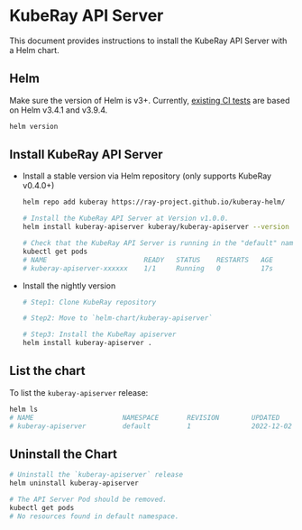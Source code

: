 # KubeRay API Server

This document provides instructions to install the KubeRay API Server with a Helm chart.

## Helm

Make sure the version of Helm is v3+. Currently, [existing CI tests](https://github.com/ray-project/kuberay/blob/master/.github/workflows/helm-lint.yaml) are based on Helm v3.4.1 and v3.9.4.

```sh
helm version
```

## Install KubeRay API Server

* Install a stable version via Helm repository (only supports KubeRay v0.4.0+)
  ```sh
  helm repo add kuberay https://ray-project.github.io/kuberay-helm/

  # Install the KubeRay API Server at Version v1.0.0.
  helm install kuberay-apiserver kuberay/kuberay-apiserver --version 1.0.0

  # Check that the KubeRay API Server is running in the "default" namespaces.
  kubectl get pods
  # NAME                        READY   STATUS    RESTARTS   AGE
  # kuberay-apiserver-xxxxxx    1/1     Running   0          17s
  ```

* Install the nightly version
  ```sh
  # Step1: Clone KubeRay repository

  # Step2: Move to `helm-chart/kuberay-apiserver`

  # Step3: Install the KubeRay apiserver
  helm install kuberay-apiserver .
  ```

## List the chart

To list the `kuberay-apiserver` release:

```sh
helm ls
# NAME                      NAMESPACE       REVISION        UPDATED                                    STATUS         CHART
# kuberay-apiserver         default         1               2022-12-02 02:13:37.514445313 +0000 UTC    deployed       kuberay-apiserver-1.0.0
```

## Uninstall the Chart

```sh
# Uninstall the `kuberay-apiserver` release
helm uninstall kuberay-apiserver

# The API Server Pod should be removed.
kubectl get pods
# No resources found in default namespace.
```
